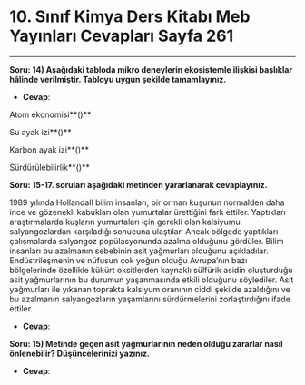 # 10. Sınıf Kimya Ders Kitabı Meb Yayınları Cevapları Sayfa 261

---

**Soru: 14) Aşağıdaki tabloda mikro deneylerin ekosistemle ilişkisi başlıklar hâlinde verilmiştir. Tabloyu uygun şekilde tamamlayınız.**

-   **Cevap**:

Atom ekonomisi**()**

 Su ayak izi**()**

 Karbon ayak izi**()**

 Sürdürülebilirlik**()**

**Soru: 15-17. soruları aşağıdaki metinden yararlanarak cevaplayınız.**

1989 yılında HollandalI bilim insanları, bir orman kuşunun normalden daha ince ve gözenekli kabukları olan yumurtalar ürettiğini fark ettiler. Yaptıkları araştırmalarda kuşların yumurtaları için gerekli olan kalsiyumu salyangozlardan karşıladığı sonucuna ulaştılar. Ancak bölgede yaptıkları çalışmalarda salyangoz popülasyonunda azalma olduğunu gördüler. Bilim insanları bu azalmanın sebebinin asit yağmurları olduğunu açıkladılar. Endüstrileşmenin ve nüfusun çok yoğun olduğu Avrupa’nın bazı bölgelerinde özellikle kükürt oksitlerden kaynaklı sülfürik asidin oluşturduğu asit yağmurlarının bu durumun yaşanmasında etkili olduğunu söylediler. Asit yağmurları ile yıkanan toprakta kalsiyum oranının ciddi şekilde azaldığını ve bu azalmanın salyangozların yaşamlarını sürdürmelerini zorlaştırdığını ifade ettiler.

-   **Cevap**:

**Soru: 15) Metinde geçen asit yağmurlarının neden olduğu zararlar nasıl önlenebilir? Düşüncelerinizi yazınız.**

-   **Cevap**: